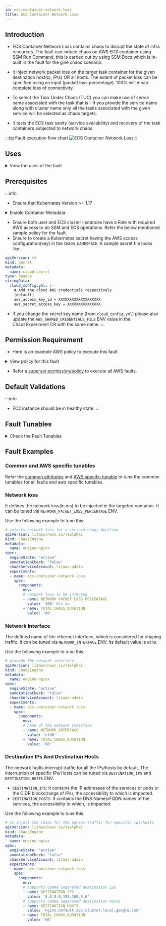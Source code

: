 ```yaml
---
id: ecs-container-network-loss
title: ECS Container Network Loss
---
```


## Introduction

- ECS Container Network Loss contains chaos to disrupt the state of infra resources. The fault can induce chaos on AWS ECS container using SSM Run Command, this is carried out by using SSM Docs which is in-built in the fault for the give chaos scenario.

- It Inject network packet loss on the target task container for the given destination host(s), IP(s) OR all hosts. The extent of packet loss can be specified using an input (packet loss percentage). 100% will mean complete loss of connectivity.

- To select the Task Under Chaos (TUC) you can make use of servie name associated with the task that is - if you provide the service name along with cluster name only all the tasks associated with the given service will be selected as chaos targets.

- It tests the ECS task sanity (service availability) and recovery of the task containers subjected to network chaos.

:::tip Fault execution flow chart
![ECS Container Network Loss](./static/images/ecs-network-chaos.png)
:::

## Uses

<details>
<summary>View the uses of the fault</summary>
<div>
The fault causes network degradation of the task container without the container being marked unhealthy/unworthy of traffic from outside. The idea of this fault is to simulate issues within your ECS task network OR communication across services in different availability zones/regions etc.

Mitigation (in this case keep the timeout i.e., network loss value low) could be via some middleware that can switch traffic based on some SLOs/perf parameters. If such an arrangement is not available the next best thing would be to verify if such a degradation is highlighted via notification/alerts etc,. so the admin/SRE has the opportunity to investigate and fix things. Another utility of the test would be to see what the extent of impact caused to the end-user OR the last point in the app stack on account of degradation in access to a downstream/dependent microservice. Whether it is acceptable OR breaks the system to an unacceptable degree. The fault provides NETWORK_PACKET_LOSS_PERCENTAGE so that you can control the chaos against specific services within or outside the cluster.

The task may stall or get corrupted while they wait endlessly for a packet. The fault limits the impact (blast radius) to only the traffic you want to test by specifying service to find TUC (Task Under Chaos). This fault will help to improve the resilience of your services over time.
</div>
</details>

## Prerequisites

:::info

- Ensure that Kubernetes Version >= 1.17

<details>
<summary>Enable Container Metadata</summary>

Ensure that the ECS container metadata is <code>enabled</code>;this feature is <code>disabled</code> by default. Refer AWS docs - <a href="https://docs.aws.amazon.com/AmazonECS/latest/developerguide/container-metadata.html">Enabling container metadata</a>. This will allow HCE to know the container details like containerID that is running the ECS tasks.

<b>NOTE:</b> You need to do the following steps to enable container metadata and attach IAM role to the cluster instances:

- In the EC2 dashboard sidebar click on Launch Configurations under Auto Scaling.

![autoscaling-config](https://user-images.githubusercontent.com/35391335/207263427-559bd2cb-f0f1-478c-badd-90d8ec0dace7.png)

- Create a copy of autoscaling configuration used in target ECS cluster. This will create a new (copied) Launch Template.

![create-copy-of-lc](https://user-images.githubusercontent.com/35391335/207265148-421ed263-434d-48a5-a5fc-7be0bb0d859e.png)

- In the new(copied) Launch Template, update the IAM role of the instances with ECS-SSM permissions (as shown in below permission requirement section).

![iam-instance-profile](https://user-images.githubusercontent.com/35391335/207267931-c5bad3a2-b57b-4587-a3c0-a26829eec52f.png)

- Now update the user data with <code>ECS_ENABLE_CONTAINER_METADATA</code> to be <code>true</code> as shown below.

![user-data](https://user-images.githubusercontent.com/35391335/207268623-cac27c20-b03d-4739-9770-9b64953ccbf3.png)

- Now save the launch configuration by clicking on ‘Create Launch Template'.

![create-launch-config](https://user-images.githubusercontent.com/35391335/207270515-2c0b194c-2d74-4b3d-bcb6-d41df25db881.png)

- Now go back to auto scaling group and switch to launch template (as launch configuration is deprecating by AWS).

![switch-to-launch-template](https://user-images.githubusercontent.com/35391335/207272155-79c63a17-bbf1-4b3f-a34c-e6808b0944e9.png)

- Update the cluster auto-scaling group with the newer launch template.

![update-launch-config](https://user-images.githubusercontent.com/35391335/207272408-27b1562d-2bcb-478d-90ac-5c702fb6b548.png)

- Restart the instances of the ECS cluster to pull the updated configuration:

![restart-instances](https://user-images.githubusercontent.com/35391335/206241766-6c684660-89f9-4868-b0ff-88d0409304bc.png)

</details>

- Ensure both user and ECS cluster instances have a Role with required AWS access to do SSM and ECS operations. Refer the below mentioned sample policy for the fault.
- Ensure to create a Kubernetes secret having the AWS access configuration(key) in the `CHAOS_NAMESPACE`. A sample secret file looks like:

```yaml
apiVersion: v1
kind: Secret
metadata:
  name: cloud-secret
type: Opaque
stringData:
  cloud_config.yml: |-
    # Add the cloud AWS credentials respectively
    [default]
    aws_access_key_id = XXXXXXXXXXXXXXXXXXX
    aws_secret_access_key = XXXXXXXXXXXXXXX
```

- If you change the secret key name (from `cloud_config.yml`) please also update the `AWS_SHARED_CREDENTIALS_FILE` ENV value in the ChaosExperiment CR with the same name.
:::

## Permission Requirement

- Here is an example AWS policy to execute this fault.

<details>
<summary>View policy for this fault</summary>

```json
{
    "Version": "2012-10-17",
    "Statement": [
        {
            "Sid": "VisualEditor0",
            "Effect": "Allow",
            "Action": [
                "ecs:UpdateContainerInstancesState",
                "ecs:RegisterContainerInstance",
                "ecs:ListContainerInstances",
                "ecs:DeregisterContainerInstance",
                "ecs:DescribeContainerInstances",
                "ecs:ListTasks",
                "ecs:DescribeClusters"

            ],
            "Resource": "*"
        },
        {
            "Effect": "Allow",
            "Action": [
                "ssm:GetDocument",
                "ssm:DescribeDocument",
                "ssm:GetParameter",
                "ssm:GetParameters",
                "ssm:SendCommand",
                "ssm:CancelCommand",
                "ssm:CreateDocument",
                "ssm:DeleteDocument",
                "ssm:GetCommandInvocation",          
                "ssm:UpdateInstanceInformation",
                "ssm:DescribeInstanceInformation"
            ],
            "Resource": "*"
        },
        {
            "Effect": "Allow",
            "Action": [
                "ec2messages:AcknowledgeMessage",
                "ec2messages:DeleteMessage",
                "ec2messages:FailMessage",
                "ec2messages:GetEndpoint",
                "ec2messages:GetMessages",
                "ec2messages:SendReply"
            ],
            "Resource": "*"
        },
        {
            "Effect": "Allow",
            "Action": [
                "ec2:DescribeInstances"
            ],
            "Resource": [
                "*"
            ]
        }
    ]
}
```
</details>

- Refer a [superset permission/policy](./policy-for-all-aws-faults) to execute all AWS faults.

## Default Validations

:::info

- EC2 instance should be in healthy state.
:::

## Fault Tunables

<details>
    <summary>Check the Fault Tunables</summary>
    <h2>Mandatory Fields</h2>
    <table>
        <tr>
        <th> Variables </th>
        <th> Description </th>
        <th> Notes </th>
        </tr>
        <tr> 
        <td> CLUSTER_NAME </td>
        <td> Name of the target ECS cluster</td>
        <td> Eg. cluster-1 </td>
        </tr>
        <tr>
        <td> REGION </td>
        <td> The region name of the target ECS cluster</td>
        <td> Eg. us-east-1 </td>
        </tr>
    </table>
    <h2>Optional Fields</h2>
    <table>
      <tr>
        <th> Variables </th>
        <th> Description </th>
        <th> Notes </th>
      </tr>
      <tr>
        <td> TOTAL_CHAOS_DURATION </td>
        <td> The total time duration for chaos insertion (sec) </td>
        <td> Defaults to 30s </td>
      </tr>
      <tr>
        <td> CHAOS_INTERVAL </td>
        <td> The interval (in sec) between successive instance termination.</td>
        <td> Defaults to 30s </td>
      </tr>
      <tr> 
        <td> AWS_SHARED_CREDENTIALS_FILE </td>
        <td> Provide the path for aws secret credentials</td>
        <td> Defaults to <code>/tmp/cloud_config.yml</code> </td>
      </tr>
      <tr> 
        <td> NETWORK_PACKET_LOSS_PERCENTAGE </td>
        <td> Provide the value of loss in percentage	</td>
        <td> Defaults to 100 </td>
      </tr>
      <tr> 
        <td> DESTINATION_IPS </td>
        <td> IP addresses of the services or the CIDR blocks(range of IPs), the accessibility to which is impacted </td>
        <td> Comma separated IP(S) or CIDR(S) can be provided. if not provided, it will induce network chaos for all ips/destinations </td>
      </tr>
      <tr> 
        <td> DESTINATION_HOSTS </td>
        <td> DNS Names of the services, the accessibility to which, is impacted </td>
        <td> if not provided, it will induce network chaos for all ips/destinations or DESTINATION_IPS if already defined </td>
      </tr>
      <tr>
        <td> NETWORK_INTERFACE  </td>
        <td> Name of ethernet interface considered for shaping traffic </td>
        <td> Defaults to <code>eth0</code> </td>
      </tr>
      <tr>
        <td> SEQUENCE </td>
        <td> It defines sequence of chaos execution for multiple instance</td>
        <td> Default value: parallel. Supported: serial, parallel </td>
      </tr>
      <tr>
        <td> RAMP_TIME </td>
        <td> Period to wait before and after injection of chaos in sec </td>
        <td> Eg. 30 </td>
      </tr>
    </table>
</details>

## Fault Examples

### Common and AWS specific tunables

Refer the [common attributes](../common-tunables-for-all-faults) and [AWS specific tunable](./aws-fault-tunables) to tune the common tunables for all faults and aws specific tunables.

### Network loss

It defines the network loss(in ms) to be injected in the targeted container. It can be tuned via `NETWORK_PACKET_LOSS_PERCENTAGE` ENV.

Use the following example to tune this:

[embedmd]:# (./static/manifests/ecs-network-chaos/network-loss.yaml yaml)
```yaml
# injects network loss for a certain chaos duration
apiVersion: litmuschaos.io/v1alpha1
kind: ChaosEngine
metadata:
  name: engine-nginx
spec:
  engineState: "active"
  annotationCheck: "false"
  chaosServiceAccount: litmus-admin
  experiments:
  - name: ecs-container-network-loss
    spec:
      components:
        env:
        # network loss to be injected
        - name: NETWORK_PACKET_LOSS_PERCENTAGE
          value: '100' #in ms
        - name: TOTAL_CHAOS_DURATION
          value: '60'
```

### Network Interface

The defined name of the ethernet interface, which is considered for shaping traffic. It can be tuned via `NETWORK_INTERFACE` ENV. Its default value is `eth0`.

Use the following example to tune this:

[embedmd]:# (./static/manifests/ecs-network-chaos/loss-network-interface.yaml yaml)
```yaml
# provide the network interface
apiVersion: litmuschaos.io/v1alpha1
kind: ChaosEngine
metadata:
  name: engine-nginx
spec:
  engineState: "active"
  annotationCheck: "false"
  chaosServiceAccount: litmus-admin
  experiments:
  - name: ecs-container-network-loss
    spec:
      components:
        env:
        # name of the network interface
        - name: NETWORK_INTERFACE
          value: 'eth0'
        - name: TOTAL_CHAOS_DURATION
          value: '60'
```


### Destination IPs And Destination Hosts

The network faults interrupt traffic for all the IPs/hosts by default. The interruption of specific IPs/Hosts can be tuned via `DESTINATION_IPS` and `DESTINATION_HOSTS` ENV.

- `DESTINATION_IPS`: It contains the IP addresses of the services or pods or the CIDR blocks(range of IPs), the accessibility to which is impacted.
- `DESTINATION_HOSTS`: It contains the DNS Names/FQDN names of the services, the accessibility to which, is impacted.

Use the following example to tune this:

[embedmd]:# (./static/manifests/ecs-network-chaos/loss-destination-ip-and-hosts.yaml yaml)
```yaml
# it inject the chaos for the egress traffic for specific ips/hosts
apiVersion: litmuschaos.io/v1alpha1
kind: ChaosEngine
metadata:
  name: engine-nginx
spec:
  engineState: "active"
  annotationCheck: "false"
  chaosServiceAccount: litmus-admin
  experiments:
  - name: ecs-container-network-loss
    spec:
      components:
        env:
        # supports comma separated destination ips
        - name: DESTINATION_IPS
          value: '8.8.8.8,192.168.5.6'
        # supports comma separated destination hosts
        - name: DESTINATION_HOSTS
          value: 'nginx.default.svc.cluster.local,google.com'
        - name: TOTAL_CHAOS_DURATION
          value: '60'
```
